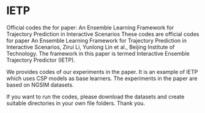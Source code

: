 # IETP
Official codes the for paper: An Ensemble Learning Framework for Trajectory Prediction in Interactive Scenarios
These codes are official codes for paper An Ensemble Learning Framework for Trajectory Prediction in Interactive Scenarios, Zirui Li, Yunlong Lin et al., Beijing Institute of Technology. The framework in this paper is termed Interactive Ensemble Trajectory Predictor (IETP).

We provides codes of our experiments in the paper. It is an example of IETP which uses CSP models as base learners.
The experiments in the paper are based on NGSIM datasets.

If you want to run the codes, please download the datasets and create suitable directories in your own file folders. Thank you.
